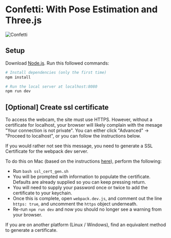 # Confetti: With Pose Estimation and Three.js

![Confetti](https://github.com/ronnyvotel/confetti-with-threejs/blob/main/confetti.gif "Confetti with Pose and Three.js")

## Setup
Download [Node.js](https://nodejs.org/en/download/).
Run this followed commands:

``` bash
# Install dependencies (only the first time)
npm install

# Run the local server at localhost:8080
npm run dev
```

## [Optional] Create ssl certificate
To access the webcam, the site must use HTTPS. However, without a certificate
for localhost, your browser will likely complain with the mesage "Your
connection is not private". You can either click "Advanced" ->
"Proceed to localhost", or you can follow the instructions below.

If you would rather not see this message, you need to generate a SSL
Certificate for the webpack dev server.

To do this on Mac (based on the instructions
[here](https://gist.github.com/pgilad/63ddb94e0691eebd502deee207ff62bd)),
perform the following:

* Run `bash ssl_cert_gen.sh`
* You will be prompted with information to populate the certificate. Defaults
  are already supplied so you can keep pressing return.
* You will need to supply your password once or twice to add the certificate to
  your keychain.
* Once this is complete, open `webpack.dev.js`, and comment out the line
  `https: true`, and uncomment the `https` object underneath.
* Re-run `npm run dev` and now you should no longer see a warning from your
  browser.

If you are on another platform (Linux / Windows), find an equivalent method to
generate a certificate.
